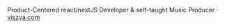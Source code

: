 Product-Centered react/nextJS Developer & self-taught Music Producer · [viszya.com](https://viszya.com)
